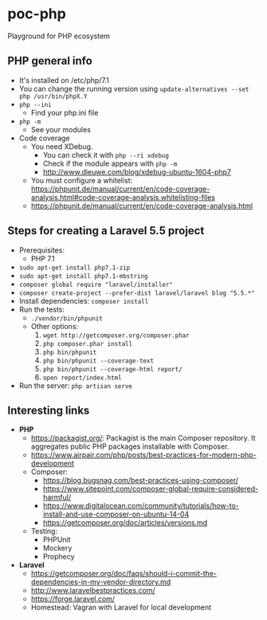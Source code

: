 # poc-php
Playground for PHP ecosystem

## PHP general info
* It's installed on /etc/php/7.1
* You can change the running version using `update-alternatives --set php /usr/bin/phpX.Y`
* `php --ini`
  * Find your php.ini file
* `php -m`
  * See your modules
* Code coverage
  * You need XDebug.
    * You can check it with `php --ri xdebug`
    * Check if the module appears with `php -m`
    * http://www.dieuwe.com/blog/xdebug-ubuntu-1604-php7
  * You must configure a whitelist: https://phpunit.de/manual/current/en/code-coverage-analysis.html#code-coverage-analysis.whitelisting-files
  * https://phpunit.de/manual/current/en/code-coverage-analysis.html


## Steps for creating a Laravel 5.5 project
* Prerequisites:
    * PHP 7.1
* `sudo apt-get install php7.1-zip`
* `sudo apt-get install php7.1-mbstring`
* `composer global require "laravel/installer"`
* `composer create-project --prefer-dist laravel/laravel blog "5.5.*"`
* Install dependencies: `composer install`
* Run the tests:
    * `./vendor/bin/phpunit`
    * Other options:
        1. `wget http://getcomposer.org/composer.phar`
        2. `php composer.phar install`
        3. `php bin/phpunit`
        4. `php bin/phpunit --coverage-text`
        5. `php bin/phpunit --coverage-html report/`
        6. `open report/index.html`
* Run the server: `php artisan serve`


## Interesting links
* **PHP**
    * https://packagist.org/: Packagist is the main Composer repository. It aggregates public PHP packages installable with Composer.
    * https://www.airpair.com/php/posts/best-practices-for-modern-php-development
    * Composer:
        * https://blog.bugsnag.com/best-practices-using-composer/
        * https://www.sitepoint.com/composer-global-require-considered-harmful/
        * https://www.digitalocean.com/community/tutorials/how-to-install-and-use-composer-on-ubuntu-14-04
        * https://getcomposer.org/doc/articles/versions.md
    * Testing:
        * PHPUnit
        * Mockery
        * Prophecy
* **Laravel**
    * https://getcomposer.org/doc/faqs/should-i-commit-the-dependencies-in-my-vendor-directory.md
    * http://www.laravelbestpractices.com/
    * https://forge.laravel.com/
    * Homestead: Vagran with Laravel for local development

